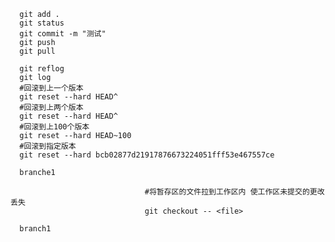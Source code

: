       git add . 
	  git status
	  git commit -m "测试"
	  git push
	  git pull
	  
	  git reflog
	  git log
	  #回滚到上一个版本
	  git reset --hard HEAD^
	  #回滚到上两个版本
	  git reset --hard HEAD^
	  #回滚到上100个版本
	  git reset --hard HEAD~100
	  #回滚到指定版本
	  git reset --hard bcb02877d21917876673224051fff53e467557ce
	  
	  branche1
                            
                            	  #将暂存区的文件拉到工作区内 使工作区未提交的更改丢失
                            	  git checkout -- <file>
                            	  
      branch1